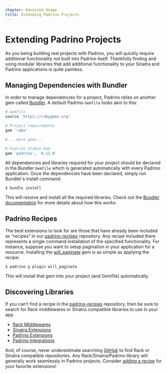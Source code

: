 ```yaml
---
chapter: Advanced Usage
title: Extending Padrino Projects
---
```


# Extending Padrino Projects

As you being building real projects with Padrino, you will quickly require
additional functionality not built into Padrino itself. Thankfully finding and
using modular libraries that add additional functionality to your Sinatra and
Padrino applications is quite painless.

## Managing Dependencies with Bundler

In order to manage dependencies for a project, Padrino relies on another gem
called [Bundler](http://bundler.io/ "Bundler"). A default Padrino `Gemfile`
looks akin to this:

~~~ ruby
# Gemfile
source 'https://rubygems.org'

# Project requirements
gem 'rake'

# ...more gems...

# Padrino Stable Gem
gem 'padrino', '0.13.0'
~~~

All dependencies and libraries required for your project should be declared in
the Bundler `Gemfile` which is generated automatically with every Padrino
application. Once the dependencies have been declared, simply run Bundler's
install command:

~~~ shell
$ bundle install
~~~

This will resolve and install all the required libraries. Check out the
[Bundler documentation](http://bundler.io/v1.11/man/bundle.1.html "Bundler
documentation") for more details about how this works.

## Padrino Recipes

The best extensions to look for are those that have already been included as
“recipes” in our [padrino-recipes](https://github.com/padrino/padrino-recipes
"padrino-recipes") repository. Any recipe included there represents a single
command installation of the specified functionality. For instance, suppose you
want to setup pagination in your application for a resource. Installing the
[will\_paginate](https://github.com/mislav/will_paginate "will paginate") gem is
as simple as applying the recipe:

~~~ shell
$ padrino g plugin will_paginate
~~~

This will install that gem into your project (and Gemfile) automatically.

## Discovering Libraries

If you can’t find a recipe in the
[padrino-recipes](http://github.com/padrino/padrino-recipes "padrino-recipes")
repository, then be sure to search for Rack middlewares or Sinatra compatible
libraries to use in your app.

- [Rack Middlewares](https://github.com/rack/rack/wiki/List-of-Middleware "Rack Middlewares")
- [Sinatra Extensions](http://www.sinatrarb.com/extensions-wild.html "Sinatra Extensions")
- [Padrino Extensions](https://github.com/padrino/padrino-framework/wiki/Extensions "Padrino Extensions")
- [Padrino Integrations](https://github.com/padrino/padrino-framework/wiki/Integrations "Padrino Integrations")

And, of course, never underestimate searching [GitHub](https://github.com
"GitHub") to find Rack or Sinatra compatible repositories. Any
Rack/Sinatra/Padrino library will generally work seamlessly in Padrino projects.
Consider [adding a recipe](http://github.com/padrino/padrino-recipes "adding a
recipe") for your favorite extensions!
